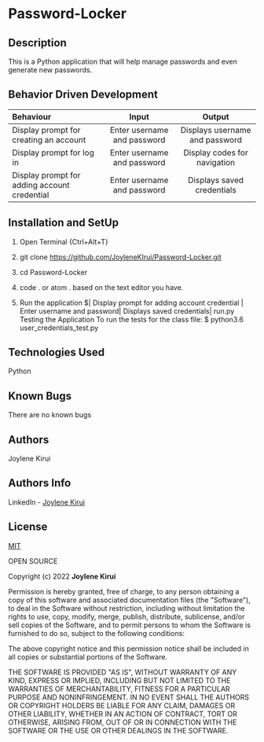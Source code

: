 # Password-Locker

## Description
This is a Python application that  will help manage passwords and even generate new passwords.


## Behavior Driven Development

| Behaviour | Input | Output |
| :---------------- | :---------------: | :------------------: |
| Display prompt for creating an account | Enter username and password| Displays username and password|
| Display prompt for log in | Enter username and password| Display codes for navigation |
| Display prompt for adding account credential | Enter username and password| Displays saved credentials|


## Installation and SetUp
1. Open Terminal {Ctrl+Alt+T}

2. git clone https://github.com/JoyleneKIrui/Password-Locker.git

3. cd Password-Locker

4. code . or atom . based on the text editor you have.

5. Run the application
  $| Display prompt for adding account credential | Enter username and password| Displays saved credentials| run.py
Testing the Application
To run the tests for the class file:
  $ python3.6 user_credentials_test.py


## Technologies Used
Python


## Known Bugs
There are no known bugs 

## Authors
Joylene Kirui

## Authors Info 

LinkedIn - [Joylene Kirui](www.linkedin.com/in/joylene-kirui-860699176)

## License
[MIT](https://choosealicense.com/licenses/mit/)

OPEN SOURCE

Copyright (c) 2022 **Joylene Kirui**

Permission is hereby granted, free of charge, to any person obtaining a copy
of this software and associated documentation files (the "Software"), to deal
in the Software without restriction, including without limitation the rights
to use, copy, modify, merge, publish, distribute, sublicense, and/or sell
copies of the Software, and to permit persons to whom the Software is
furnished to do so, subject to the following conditions:

The above copyright notice and this permission notice shall be included in all
copies or substantial portions of the Software.

THE SOFTWARE IS PROVIDED "AS IS", WITHOUT WARRANTY OF ANY KIND, EXPRESS OR
IMPLIED, INCLUDING BUT NOT LIMITED TO THE WARRANTIES OF MERCHANTABILITY,
FITNESS FOR A PARTICULAR PURPOSE AND NONINFRINGEMENT. IN NO EVENT SHALL THE
AUTHORS OR COPYRIGHT HOLDERS BE LIABLE FOR ANY CLAIM, DAMAGES OR OTHER
LIABILITY, WHETHER IN AN ACTION OF CONTRACT, TORT OR OTHERWISE, ARISING FROM,
OUT OF OR IN CONNECTION WITH THE SOFTWARE OR THE USE OR OTHER DEALINGS IN THE
SOFTWARE.
